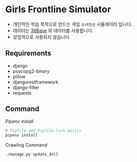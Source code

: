 # Girls Frontline Simulator
- 개인적인 학습 목적으로 만드는 게임 `소녀전선` 시뮬레이터 입니다.
- 데이터는 [36Base](https://github.com/36base) 의 데이터를 사용합니다.
- 상업적으로 사용되지 않습니다.

## Requirements
- django
- psycopg2-binary
- pillow
- djangorestframework
- django-filter
- requests

## Command

Pipenv install

```sh
# Pipfile and Pipfile.lock exists
pipenv install
```

Crawling Command

```sh
./manage.py update_doll
```